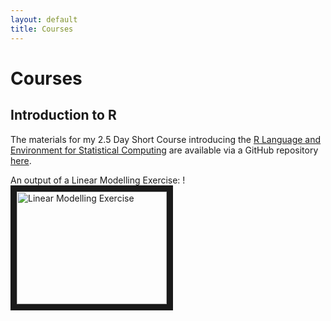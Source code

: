 ```yaml
---
layout: default
title: Courses
---
```

Courses
===================================

Introduction to R
-----------------

The materials for my 2.5 Day Short Course introducing the [R Language and Environment for Statistical Computing](http://www.r-project.org/) are available via a GitHub repository [here](https://github.com/brfitzpatrick/Intro_to_R/releases).

An output of a Linear Modelling Exercise:
!<a href="http://www.youtube.com/watch?feature=player_embedded&v=mIDuPWqu0_4
" target="_blank"><img src="http://img.youtube.com/vi/mIDuPWqu0_4/0.jpg" 
alt="Linear Modelling Exercise" width="240" height="180" border="10" /></a>
